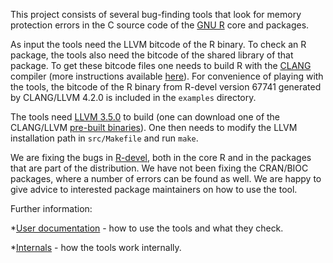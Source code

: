 
This project consists of several bug-finding tools that look for memory
protection errors in the C source code of the [GNU
R](http://www.r-project.org/) core and packages.  

As input the tools need the LLVM bitcode of the R binary. To check an R
package, the tools also need the bitcode of the shared library of that
package.  To get these bitcode files one needs to build R with the
[CLANG](http://clang.llvm.org/) compiler (more instructions available
[here](BUILDING.md)).  For convenience of playing with the tools, the bitcode
of the R binary from R-devel version 67741 generated by CLANG/LLVM 4.2.0 is
included in the `examples` directory.

The tools need [LLVM 3.5.0](http://llvm.org/releases/download.html) to build
(one can download one of the CLANG/LLVM [pre-built
binaries](http://llvm.org/releases/download.html#3.5.0)).  One then needs to
modify the LLVM installation path in `src/Makefile` and run `make`.

We are fixing the bugs in [R-devel](https://svn.r-project.org/R/trunk/),
both in the core R and in the packages that are part of the distribution. 
We have not been fixing the CRAN/BIOC packages, where a number of errors can
be found as well.  We are happy to give advice to interested package
maintainers on how to use the tool.

Further information:

*[User documentation](doc/USAGE.md) - how to use the tools and what they check.

*[Internals](doc/INTERNALS) - how the tools work internally.

